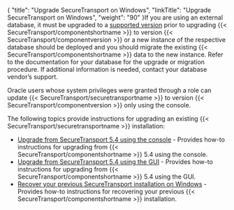 {
    "title": "Upgrade SecureTransport on Windows",
    "linkTitle": "Upgrade SecureTransport on Windows",
    "weight": "90"
}If you are using an external database, it must be upgraded to a [supported version](https://docs.axway.com/bundle/SecureTransport_55_AdministratorGuide_allOS_en_HTML5/page/Content/AdministratorsGuide/introduction/r_st_Axway_and_third-party_software_support.htm#Database) prior to upgrading {{< SecureTransport/componentshortname  >}} to version {{< SecureTransport/componentversion  >}} or a new instance of the respective database should be deployed and you should migrate the existing {{< SecureTransport/componentshortname  >}} data to the new instance. Refer to the documentation for your database for the upgrade or migration procedure. If additional information is needed, contact your database vendor’s support.

Oracle users whose system privileges were granted through a role can update {{< SecureTransport/securetransportname  >}} to version {{< SecureTransport/componentversion  >}} only using the console.

The following topics provide instructions for upgrading an existing {{< SecureTransport/securetransportname  >}} installation:

-   [Upgrade from SecureTransport 5.4 using the console](upgrading_from_st_5.4_win_console) - Provides how-to instructions for upgrading from {{< SecureTransport/componentshortname >}} 5.4 using the console.
-   [Upgrade from SecureTransport 5.4 using the GUI](upgrade-from-st-5.4-win-gui) - Provides how-to instructions for upgrading from {{< SecureTransport/componentshortname >}} 5.4 using the GUI.
-   [Recover your previous SecureTransport installation on Windows](../../recover-previous-installation-win) - Provides how-to instructions for recovering your previous {{< SecureTransport/componentshortname >}} installation.
